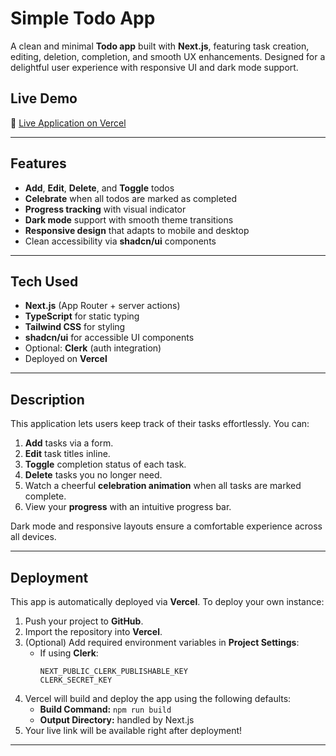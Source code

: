 # Simple Todo App

A clean and minimal **Todo app** built with **Next.js**, featuring task creation, editing, deletion, completion, and smooth UX enhancements. Designed for a delightful user experience with responsive UI and dark mode support.

##  Live Demo

🔗 [Live Application on Vercel](https://simple-todo-llseqj41s-rawan-amrs-projects.vercel.app)

---

##  Features

- **Add**, **Edit**, **Delete**, and **Toggle** todos
- **Celebrate** when all todos are marked as completed
- **Progress tracking** with visual indicator
- **Dark mode** support with smooth theme transitions
- **Responsive design** that adapts to mobile and desktop
- Clean accessibility via **shadcn/ui** components

---

##  Tech Used

- **Next.js** (App Router + server actions)
- **TypeScript** for static typing
- **Tailwind CSS** for styling
- **shadcn/ui** for accessible UI components
- Optional: **Clerk** (auth integration)
- Deployed on **Vercel**

---

##  Description

This application lets users keep track of their tasks effortlessly. You can:

1. **Add** tasks via a form.
2. **Edit** task titles inline.
3. **Toggle** completion status of each task.
4. **Delete** tasks you no longer need.
5. Watch a cheerful **celebration animation** when all tasks are marked complete.
6. View your **progress** with an intuitive progress bar.

Dark mode and responsive layouts ensure a comfortable experience across all devices.

---

##  Deployment

This app is automatically deployed via **Vercel**. To deploy your own instance:

1. Push your project to **GitHub**.
2. Import the repository into **Vercel**.
3. (Optional) Add required environment variables in **Project Settings**:
   - If using **Clerk**:
     ```
     NEXT_PUBLIC_CLERK_PUBLISHABLE_KEY
     CLERK_SECRET_KEY
     ```
4. Vercel will build and deploy the app using the following defaults:
   - **Build Command:** `npm run build`
   - **Output Directory:** handled by Next.js
5. Your live link will be available right after deployment!

---





